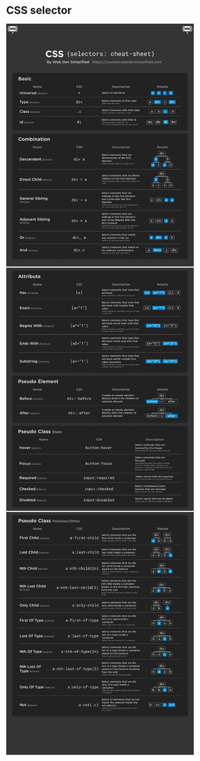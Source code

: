 
# CSS selector

![page1](./90-markdown_media/img6.png)
![page2](./90-markdown_media/img7.png)
![page3](./90-markdown_media/img8.png)